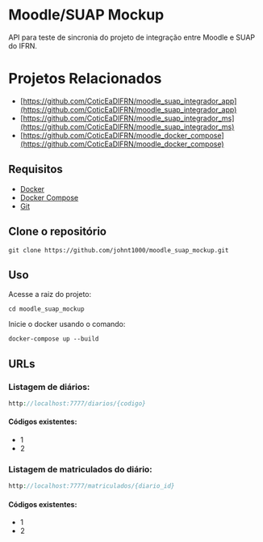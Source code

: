 # Moodle/SUAP Mockup
API para teste de sincronia do projeto de integração entre Moodle e SUAP do IFRN.

# Projetos Relacionados
* [https://github.com/CoticEaDIFRN/moodle_suap_integrador_app](https://github.com/CoticEaDIFRN/moodle_suap_integrador_app)
* [https://github.com/CoticEaDIFRN/moodle_suap_integrador_ms](https://github.com/CoticEaDIFRN/moodle_suap_integrador_ms)
* [https://github.com/CoticEaDIFRN/moodle_docker_compose](https://github.com/CoticEaDIFRN/moodle_docker_compose)

## Requisitos
* [Docker](https://docs.docker.com/install/)
* [Docker Compose](https://docs.docker.com/compose/install/)
* [Git](https://git-scm.com/book/en/v2/Getting-Started-Installing-Git)


## Clone o repositório
```shell
git clone https://github.com/johnt1000/moodle_suap_mockup.git
```

## Uso
Acesse a raiz do projeto:

```shell
cd moodle_suap_mockup
```

Inicie o docker usando o comando:

```shell
docker-compose up --build
```

## URLs
### Listagem de diários:
```php
http://localhost:7777/diarios/{codigo}
```
#### Códigos existentes:
* 1
* 2

### Listagem de matriculados do diário:
```php
http://localhost:7777/matriculados/{diario_id}
```
#### Códigos existentes:
* 1
* 2
